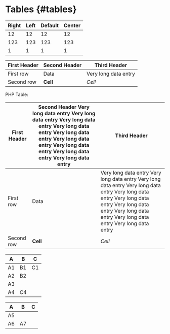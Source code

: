 # Tables {#tables}

|Right|Left|Default|Center|
|-----|----|-------|------|
|12|12|12|12|
|123|123|123|123|
|1|1|1|1|

|First Header|Second Header|Third Header|
|------------|-------------|------------|
|First row|Data|Very long data entry|
|Second row|**Cell**|*Cell*|

PHP Table:

|First Header|Second Header Very long data entry Very long data entry Very long data entry Very long data entry Very long data entry Very long data entry Very long data entry Very long data entry Very long data entry|Third Header|
|------------|----------------------------------------------------------------------------------------------------------------------------------------------------------------------------------------------------------|------------|
|First row|Data|Very long data entry Very long data entry Very long data entry Very long data entry Very long data entry Very long data entry Very long data entry Very long data entry Very long data entry Very long data entry|
|Second row|**Cell**|*Cell*|

|A|B|C|
|---|---|---|
|A1|B1|C1|
|A2|B2|
|A3|
|A4|C4|

|A|B|C|
|---|---|---|
|A5|
|A6|A7|

